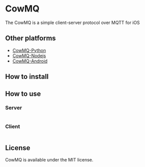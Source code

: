 # CowMQ
The CowMQ is a simple client-server protocol over MQTT for iOS


## Other platforms
* [CowMQ-Python](https://github.com/duncanHsu/CowMQ-Python)
* [CowMQ-Nodejs](https://github.com/duncanHsu/CowMQ-Nodejs)
* [CowMQ-Android](https://github.com/duncanHsu/CowMQ-Android)

## How to install
> 

## How to use

### Server
```
```

### Client
```
```

## License

CowMQ is available under the MIT license.
